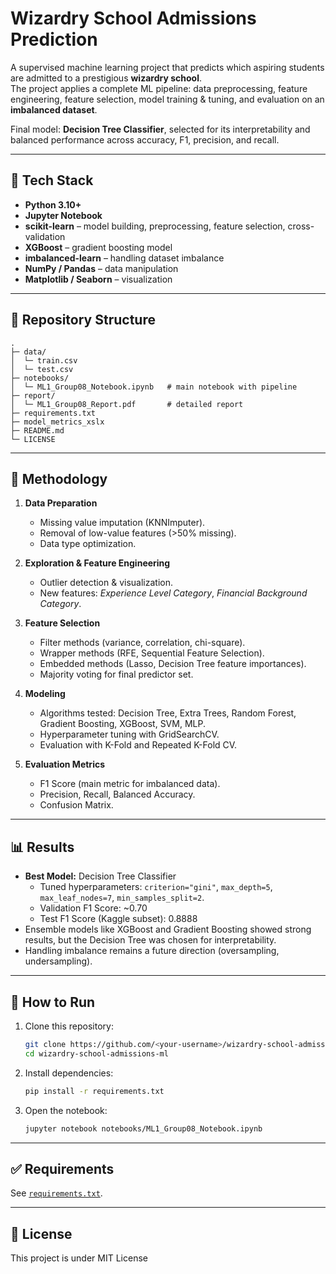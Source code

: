 # Wizardry School Admissions Prediction

A supervised machine learning project that predicts which aspiring students are admitted to a prestigious **wizardry school**.  
The project applies a complete ML pipeline: data preprocessing, feature engineering, feature selection, model training & tuning, and evaluation on an **imbalanced dataset**.

Final model: **Decision Tree Classifier**, selected for its interpretability and balanced performance across accuracy, F1, precision, and recall.

---

## 🧰 Tech Stack

- **Python 3.10+**
- **Jupyter Notebook**
- **scikit-learn** – model building, preprocessing, feature selection, cross-validation
- **XGBoost** – gradient boosting model
- **imbalanced-learn** – handling dataset imbalance
- **NumPy / Pandas** – data manipulation
- **Matplotlib / Seaborn** – visualization

---

## 📁 Repository Structure

~~~text
.
├─ data/
│  └─ train.csv
│  └─ test.csv
├─ notebooks/
│  └─ ML1_Group08_Notebook.ipynb   # main notebook with pipeline
├─ report/
│  └─ ML1_Group08_Report.pdf       # detailed report
├─ requirements.txt
├─ model_metrics_xslx
├─ README.md
└─ LICENSE
~~~

---

## 🔎 Methodology

1. **Data Preparation**  
   - Missing value imputation (KNNImputer).  
   - Removal of low-value features (>50% missing).  
   - Data type optimization.  

2. **Exploration & Feature Engineering**  
   - Outlier detection & visualization.  
   - New features: *Experience Level Category*, *Financial Background Category*.  

3. **Feature Selection**  
   - Filter methods (variance, correlation, chi-square).  
   - Wrapper methods (RFE, Sequential Feature Selection).  
   - Embedded methods (Lasso, Decision Tree feature importances).  
   - Majority voting for final predictor set.  

4. **Modeling**  
   - Algorithms tested: Decision Tree, Extra Trees, Random Forest, Gradient Boosting, XGBoost, SVM, MLP.  
   - Hyperparameter tuning with GridSearchCV.  
   - Evaluation with K-Fold and Repeated K-Fold CV.  

5. **Evaluation Metrics**  
   - F1 Score (main metric for imbalanced data).  
   - Precision, Recall, Balanced Accuracy.  
   - Confusion Matrix.  

---

## 📊 Results

- **Best Model:** Decision Tree Classifier  
  - Tuned hyperparameters: `criterion="gini"`, `max_depth=5`, `max_leaf_nodes=7`, `min_samples_split=2`.  
  - Validation F1 Score: ~0.70  
  - Test F1 Score (Kaggle subset): 0.8888  
- Ensemble models like XGBoost and Gradient Boosting showed strong results, but the Decision Tree was chosen for interpretability.  
- Handling imbalance remains a future direction (oversampling, undersampling).  

---

## 🚀 How to Run

1. Clone this repository:  
   ~~~bash
   git clone https://github.com/<your-username>/wizardry-school-admissions-ml.git
   cd wizardry-school-admissions-ml
   ~~~

2. Install dependencies:  
   ~~~bash
   pip install -r requirements.txt
   ~~~

3. Open the notebook:  
   ~~~bash
   jupyter notebook notebooks/ML1_Group08_Notebook.ipynb
   ~~~

---

## ✅ Requirements

See [`requirements.txt`](./requirements.txt).

---

## 📄 License

This project is under MIT License

